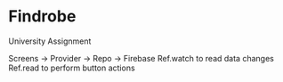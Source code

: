 # Findrobe
University Assignment

Screens -> Provider -> Repo -> Firebase
Ref.watch to read data changes
Ref.read to perform button actions
